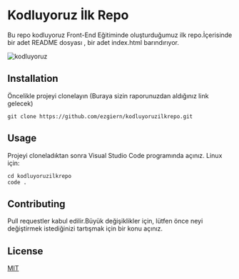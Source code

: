 # Kodluyoruz İlk Repo

Bu repo kodluyoruz Front-End Eğitiminde oluşturduğumuz ilk repo.İçerisinde bir adet README dosyası , bir adet index.html barındırıyor.

![kodluyoruz](C:\Users\erene\OneDrive\Masaüstü\kodluyoruz.PNG)


## Installation
Öncelikle projeyi clonelayın (Buraya sizin raporunuzdan aldığınız link gelecek)

```
git clone https://github.com/ezgiern/kodluyoruzilkrepo.git
```

## Usage
Projeyi cloneladıktan sonra Visual Studio Code programında açınız.
Linux için:

```
cd kodluyoruzilkrepo
code .
```

## Contributing
Pull requestler kabul edilir.Büyük değişiklikler için, lütfen önce neyi değiştirmek istediğinizi tartışmak için bir konu açınız.

## License

[MIT](https://choosealicense.com/licenses/mit/)
